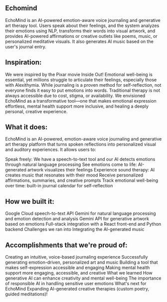 ## **Echomind**

EchoMind is an AI-powered emotion-aware voice journaling and generative art therapy tool. Users speak about their feelings, and the system analyzes their emotions using NLP, transforms their words into visual artwork, and provides AI-powered affirmations or creative outlets like poems, music, or personalized meditative visuals. It also generates AI music based on the user's journal entry.
## Inspiration:
We were inspired by the Pixar movie Inside Out! Emotional well-being is essential, yet millions struggle to articulate their feelings, especially those with Alexithymia. While journaling is a proven method for self-reflection, not everyone finds it easy to put emotions into words. Traditional therapy is not always accessible due to cost, stigma, or availability. We envisioned EchoMind as a transformative tool—one that makes emotional expression effortless, mental health support more inclusive, and healing a deeply personal, creative experience.

## What it does:
EchoMind is an AI-powered, emotion-aware voice journaling and generative art therapy platform that turns spoken reflections into personalized visual and auditory experiences. It allows users to:

Speak freely: We have a speech-to-text tool and our AI detects emotions through natural language processing
See emotions come to life: AI-generated artwork visualizes their feelings Experience sound therapy: AI creates music that resonates with their mood
Receive personalized affirmations, summaries, and creative prompts Track emotional well-being over time: built-in journal calendar for self-reflection
## How we built it:
Google Cloud speech-to-text API
Gemini for natural language processing and emotion detection and analysis
Gemini API for generative artwork based on emotions
Full-stack integration with a React front-end and Python backend
Challenges we ran into
Integrating the AI-generated music

## Accomplishments that we're proud of:
Creating an intuitive, voice-based journaling experience
Successfully generating emotion-driven, personalized art and music
Building a tool that makes self-expression accessible and engaging
Making mental health support more engaging, accessible, and creative
What we learned
How generative AI can enhance creativity and mental well-being
The importance of responsible AI in handling sensitive user emotions
What's next for EchoMind
Expanding AI-generated creative therapies (custom poetry, guided meditations)!

